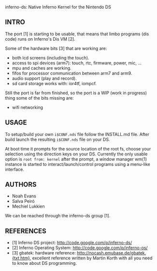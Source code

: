 inferno-ds: Native Inferno Kernel for the Nintendo DS 

INTRO
-----
The port [1] is starting to be usable,
that means that limbo programs (dis code) runs on Inferno's Dis VM [2].

Some of the hardware bits [3] that are working are:
- both lcd screens (including the touch).
- access to spi devices (arm7): touch, rtc, firmware, power, mic, ...
- mpu and caches are working.
- fifos for processor communication between arm7 and arm9.
- audio support (play and record).
- sd card storage works with: ior4tf, iompcf.

Still the port is far from finished, so the port is a WIP
(work in progress) thing some of the bits missing are:
- wifi networking

USAGE
-----
To setup/build your own `i$CONF.nds` file follow the INSTALL.md file.
After build launch the resulting `i$CONF.nds` file on your DS.

At boot time it prompts for the source location of the root fs,
choose your selection using the direction keys on your DS.
Currently the only usable option is `root from: kernel`
after the prompt, a window manager wm(1) instance is started
to interact/launch/control programs using a menu-like interface.

AUTHORS
-------
- Noah Evans
- Salva Peiró
- Mechiel Lukkien

We can be reached through the inferno-ds group [1].

REFERENCES
----------
- [1] Inferno DS project: http://code.google.com/p/inferno-ds/
- [2] Inferno Operating System: http://code.google.com/p/inferno-os/ 
- [3] gbatek: hardware reference: http://nocash.emubase.de/gbatek.{txt,htm},
    excellent reference written by Martin Korth with all you need to know about DS programming.
